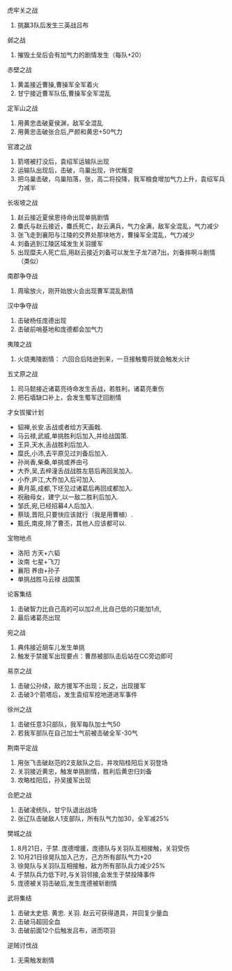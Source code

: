 虎牢关之战

1. 挑赢3队后发生三英战吕布 

邺之战 

1. 摧毁土垒后会有加气力的剧情发生（每队+20） 

赤壁之战 

1. 黄盖接近曹操,曹操军全军着火 
2. 甘宁接近曹军队伍,曹操军全军混乱 

定军山之战 

1. 用黄忠击破夏侯渊，敌军全混乱 
2. 用黄忠击破张合后,严颜和黄忠+50气力 

官渡之战 

1. 箭塔被打没后，袁绍军运输队出现 
2. 运输队出现后，击破，乌巢出现，许优叛变 
3. 把乌巢击破，乌巢陷落，张，高二将投降，我军粮食增加气力上升，袁绍军兵力减半 

长坂坡之战 

1. 赵云接近夏侯恩待命出现单挑剧情 
2. 麋氏与赵云接近，麋氏死亡，赵云满兵，气力全满，敌军全混乱，气力减少 
3. 张飞走到襄阳与江陵的交界处那块地方，曹操军全混乱，气力减少 
4. 刘备逃到江陵区域发生关羽援军 
5. 出现糜夫人死亡后,用赵云接近刘备可以发生子龙7进7出，刘备摔啊斗剧情（类似） 

南郡争夺战 

1. 周瑜放火，刚开始放火会出现曹军混乱剧情 

汉中争夺战 

1. 击破杨任庞德出现 
2. 击破前哨基地和庞德都会加气力 

夷陵之战 

1. 火烧夷陵剧情： 六回合后陆逊到来，一旦接触蜀将就会触发火计 

五丈原之战 

1. 司马懿接近诸葛亮待命发生舌战，若胜利，诸葛亮重伤 
2. 把石墙缺口补上，会发生蜀军迂回剧情 

才女拔擢计划 

* 貂禅,长安.舌战或者给方天画戟. 
* 马云禄,武威,单挑胜利后加入,并给战国策. 
* 王异,天水,舌战胜利后加入. 
* 糜氏,小沛,去平原见过刘备后加入. 
* 孙尚香,柴桑,单挑或养由弓 
* 大乔,吴,去梓潼舌战战胜左慈后再回吴加入. 
* 小乔,庐江,大乔加入后可加入. 
* 黄月英,成都,下坯见过诸葛后再回成都加入. 
* 祝融母女，建宁,以一敌二胜利后加入. 
* 邹氏,宛,已经招募4人后加入. 
* 蔡琰,晋阳,只要快应该就行（我是用曹植）. 
* 甄氏,南皮,除了曹丕，其他人应该都可以. 

宝物地点 

* 洛阳 方天+六韬 
* 汝南 七星+飞刀 
* 襄阳 养由+孙子 
* 单挑战胜马云禄 战国策 

论客集结 

1. 击破智力比自己高的可以加2点,比自己低的只能加1点, 
2. 最后诸葛亮出现 

宛之战 

1. 典伟接近胡车儿发生单挑 
2. 触发于禁援军出现要点：曹昂被部队击后站在CC旁边即可 

易京之战 

1. 击破公孙续，敌方援军不出现；反之，出现援军 
2. 击破3个箭塔后，发生袁绍军挖地道进军事件 

徐州之战 

1. 击破任意3只部队，我军每队加士气50 
2. 若我军部队在自己加士气前被击破全军-30气 

荆南平定战 

1. 用张飞击破赵范的2支敌队之后，并攻陷桂阳后关羽登场 
2. 关羽接近黄忠，触发单挑剧情，胜利后黄忠归刘备 
3. 攻略桂阳后，孙吴援军出现 

合肥之战 

1. 击破凌统队，甘宁队退出战场 
2. 张辽队击破敌人1支部队，所有队气力加30，全军减25% 

樊城之战 

1. 8月21日，于禁. 庞德增援，庞德队与关羽队互相接触，关羽受伤 
2. 10月21日徐晃队加入己方，己方所有部队气力+20 
3. 徐晃队与关羽队互相接触，敌方所有部队兵力减少25% 
4. 于禁队兵力低下时,与关羽邻接,会发生于禁投降事件 
5. 庞德被关羽击破后,发生庞德被斩剧情 

武将集结

1. 击破太史慈. 黄忠. 关羽. 赵云可获得道具，并回复少量血 
2. 击破马超回全血 
3. 击破前面12个后触发吕布，进而项羽 

逆贼讨伐战

1. 无需触发剧情 
